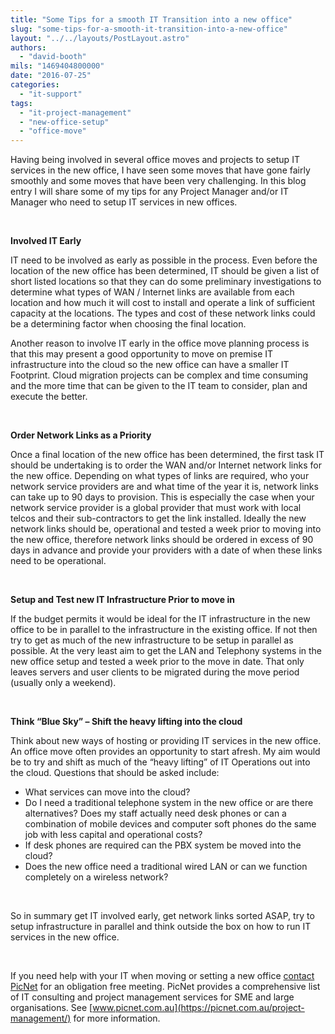 ```yaml
---
title: "Some Tips for a smooth IT Transition into a new office"
slug: "some-tips-for-a-smooth-it-transition-into-a-new-office"
layout: "../../layouts/PostLayout.astro"
authors: 
  - "david-booth"
mils: "1469404800000"
date: "2016-07-25"
categories: 
  - "it-support"
tags: 
  - "it-project-management"
  - "new-office-setup"
  - "office-move"
---
```


Having being involved in several office moves and projects to setup IT services in the new office, I have seen some moves that have gone fairly smoothly and some moves that have been very challenging. In this blog entry I will share some of my tips for any Project Manager and/or IT Manager who need to setup IT services in new offices.

 

**Involved IT Early**

IT need to be involved as early as possible in the process. Even before the location of the new office has been determined, IT should be given a list of short listed locations so that they can do some preliminary investigations to determine what types of WAN / Internet links are available from each location and how much it will cost to install and operate a link of sufficient capacity at the locations. The types and cost of these network links could be a determining factor when choosing the final location.

Another reason to involve IT early in the office move planning process is that this may present a good opportunity to move on premise IT infrastructure into the cloud so the new office can have a smaller IT Footprint. Cloud migration projects can be complex and time consuming and the more time that can be given to the IT team to consider, plan and execute the better.

 

**Order Network Links as a Priority**

Once a final location of the new office has been determined, the first task IT should be undertaking is to order the WAN and/or Internet network links for the new office. Depending on what types of links are required, who your network service providers are and what time of the year it is, network links can take up to 90 days to provision. This is especially the case when your network service provider is a global provider that must work with local telcos and their sub-contractors to get the link installed. Ideally the new network links should be, operational and tested a week prior to moving into the new office, therefore network links should be ordered in excess of 90 days in advance and provide your providers with a date of when these links need to be operational.

 

**Setup and Test new IT Infrastructure Prior to move in**

If the budget permits it would be ideal for the IT infrastructure in the new office to be in parallel to the infrastructure in the existing office. If not then try to get as much of the new infrastructure to be setup in parallel as possible. At the very least aim to get the LAN and Telephony systems in the new office setup and tested a week prior to the move in date. That only leaves servers and user clients to be migrated during the move period (usually only a weekend).

 

**Think “Blue Sky” – Shift the heavy lifting into the cloud**

Think about new ways of hosting or providing IT services in the new office. An office move often provides an opportunity to start afresh. My aim would be to try and shift as much of the “heavy lifting” of IT Operations out into the cloud. Questions that should be asked include:

- What services can move into the cloud?
- Do I need a traditional telephone system in the new office or are there alternatives? Does my staff actually need desk phones or can a combination of mobile devices and computer soft phones do the same job with less capital and operational costs?
- If desk phones are required can the PBX system be moved into the cloud?
- Does the new office need a traditional wired LAN or can we function completely on a wireless network?

 

So in summary get IT involved early, get network links sorted ASAP, try to setup infrastructure in parallel and think outside the box on how to run IT services in the new office.

 

If you need help with your IT when moving or setting a new office [contact PicNet](https://picnet.com.au/contact-us/) for an obligation free meeting. PicNet provides a comprehensive list of IT consulting and project management services for SME and large organisations. See [www.picnet.com.au](https://picnet.com.au/project-management/) for more information.
